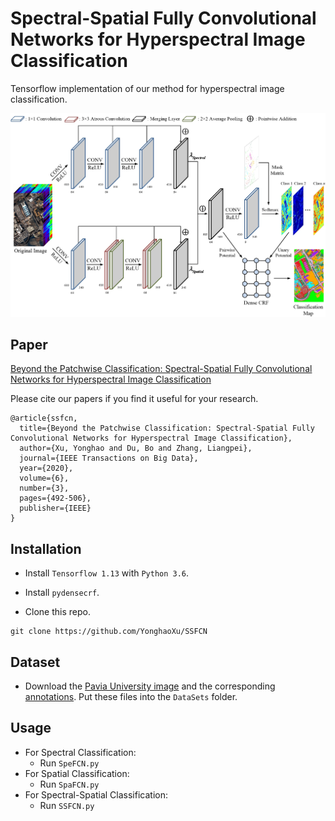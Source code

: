 # Spectral-Spatial Fully Convolutional Networks for Hyperspectral Image Classification

Tensorflow implementation of our method for hyperspectral image classification.

![](Figure/SSFCN.jpg)

## Paper
[Beyond the Patchwise Classification: Spectral-Spatial Fully Convolutional Networks for Hyperspectral Image Classification](https://ieeexplore.ieee.org/abstract/document/8737729/)

Please cite our papers if you find it useful for your research.

```
@article{ssfcn,
  title={Beyond the Patchwise Classification: Spectral-Spatial Fully Convolutional Networks for Hyperspectral Image Classification},
  author={Xu, Yonghao and Du, Bo and Zhang, Liangpei},
  journal={IEEE Transactions on Big Data},
  year={2020},
  volume={6},
  number={3},
  pages={492-506},
  publisher={IEEE}
}
```

## Installation
* Install `Tensorflow 1.13` with `Python 3.6`.

* Install `pydensecrf`.
  
* Clone this repo.
```
git clone https://github.com/YonghaoXu/SSFCN
```
## Dataset
* Download the [Pavia University image](http://www.ehu.eus/ccwintco/uploads/e/ee/PaviaU.mat) and the corresponding [annotations](http://www.ehu.eus/ccwintco/uploads/5/50/PaviaU_gt.mat). Put these files into the `DataSets` folder.

## Usage
* For Spectral Classification:
  - Run `SpeFCN.py`
* For Spatial Classification:
  - Run `SpaFCN.py`
* For Spectral-Spatial Classification:
  - Run `SSFCN.py`
